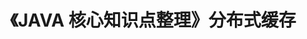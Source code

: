 ---
title: 《JAVA 核心知识点整理》分布式缓存
tags: 
  - JAVA核心知识点整理
categories:
  - 读书笔记
  - JAVA核心知识点整理
visible: hide
---